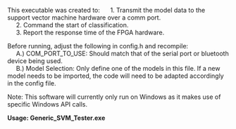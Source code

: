 This executable was created to:
&nbsp;&nbsp;&nbsp;&nbsp; 1. Transmit the model data to the support vector machine hardware over a comm port.  
&nbsp;&nbsp;&nbsp;&nbsp; 2. Command the start of classification.  
&nbsp;&nbsp;&nbsp;&nbsp; 3. Report the response time of the FPGA hardware.  

Before running, adjust the following in config.h and recompile:  
&nbsp;&nbsp;&nbsp;&nbsp; A.) COM_PORT_TO_USE:  Should match that of the serial port or bluetooth device being used.  
&nbsp;&nbsp;&nbsp;&nbsp; B.) Model Selection:  Only define one of the models in this file.  If a new model needs to be imported, the code will need to be adapted accordingly in the config file.  
  
Note:  This software will currently only run on Windows as it makes use of specific Windows API calls.  

  
**Usage:  Generic_SVM_Tester.exe**

